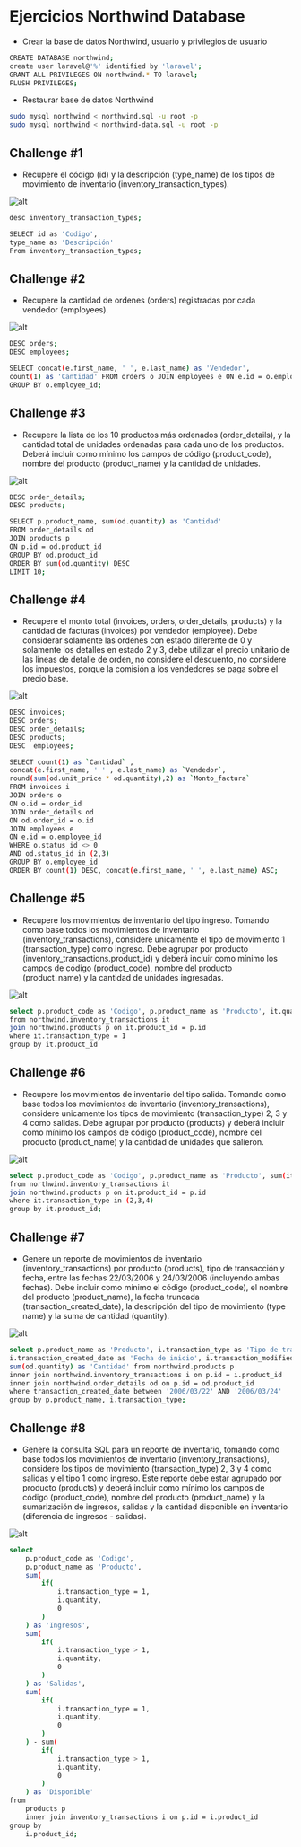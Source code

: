 # Ejercicios Northwind Database

- Crear la base de datos Northwind, usuario y privilegios de usuario

```bash
CREATE DATABASE northwind;
create user laravel@'%' identified by 'laravel';
GRANT ALL PRIVILEGES ON northwind.* TO laravel;
FLUSH PRIVILEGES;
```

- Restaurar base de datos Northwind

```bash
sudo mysql northwind < northwind.sql -u root -p
sudo mysql northwind < northwind-data.sql -u root -p
```

## Challenge #1

- Recupere el código (id) y la descripción (type_name) de los tipos de
  movimiento de inventario (inventory_transaction_types).

![alt](./images/1.png "Challenge #1")

```bash
desc inventory_transaction_types;

SELECT id as 'Codigo',
type_name as 'Descripción'
From inventory_transaction_types;
```

## Challenge #2

- Recupere la cantidad de ordenes (orders)
  registradas por cada vendedor (employees).

![alt](./images/2.png "Challenge #2")

```bash
DESC orders;
DESC employees;

SELECT concat(e.first_name, ' ', e.last_name) as 'Vendedor',
count(1) as 'Cantidad' FROM orders o JOIN employees e ON e.id = o.employee_id
GROUP BY o.employee_id;
```

## Challenge #3

- Recupere la lista de los 10 productos más ordenados (order_details),
  y la cantidad total de unidades ordenadas para cada uno de los
  productos. Deberá incluir como mínimo los campos de código (product_code),
  nombre del producto (product_name) y la cantidad de unidades.

![alt](./images/3.png "Challenge #3")

```bash
DESC order_details;
DESC products;

SELECT p.product_name, sum(od.quantity) as 'Cantidad'
FROM order_details od
JOIN products p
ON p.id = od.product_id
GROUP BY od.product_id
ORDER BY sum(od.quantity) DESC
LIMIT 10;
```

## Challenge #4

- Recupere el monto total (invoices, orders, order_details, products) y la
  cantidad de facturas (invoices) por vendedor (employee). Debe
  considerar solamente las ordenes con estado diferente de 0 y
  solamente los detalles en estado 2 y 3, debe utilizar el precio
  unitario de las lineas de detalle de orden, no considere el descuento,
  no considere los impuestos, porque la comisión a los vendedores se
  paga sobre el precio base.

![alt](./images/4.png "Challenge #4")

```bash
DESC invoices;
DESC orders;
DESC order_details;
DESC products;
DESC  employees;

SELECT count(1) as `Cantidad` ,
concat(e.first_name, ' ' , e.last_name) as `Vendedor`,
round(sum(od.unit_price * od.quantity),2) as `Monto_factura`
FROM invoices i
JOIN orders o
ON o.id = order_id
JOIN order_details od
ON od.order_id = o.id
JOIN employees e
ON e.id = o.employee_id
WHERE o.status_id <> 0
AND od.status_id in (2,3)
GROUP BY o.employee_id
ORDER BY count(1) DESC, concat(e.first_name, ' ', e.last_name) ASC;
```

## Challenge #5

- Recupere los movimientos de inventario del tipo ingreso. Tomando
  como base todos los movimientos de inventario
  (inventory_transactions), considere unicamente el tipo de movimiento
  1 (transaction_type) como ingreso. Debe agrupar por producto (inventory_transactions.product_id) y
  deberá incluir como mínimo los campos de código (product_code),
  nombre del producto (product_name) y la cantidad de unidades
  ingresadas.

![alt](./images/5.png "Challenge #5")

```bash
select p.product_code as 'Codigo', p.product_name as 'Producto', it.quantity as 'Cantidad'
from northwind.inventory_transactions it
join northwind.products p on it.product_id = p.id
where it.transaction_type = 1
group by it.product_id
```

## Challenge #6

- Recupere los movimientos de inventario del tipo salida. Tomando
  como base todos los movimientos de inventario
  (inventory_transactions), considere unicamente los tipos de
  movimiento (transaction_type) 2, 3 y 4 como salidas. Debe agrupar por
  producto (products) y deberá incluir como
  mínimo los campos de código (product_code), nombre del producto
  (product_name) y la cantidad de unidades que salieron.

![alt](./images/6.png "Challenge #6")

```bash
select p.product_code as 'Codigo', p.product_name as 'Producto', sum(it.quantity) as 'Cantidad'
from northwind.inventory_transactions it
join northwind.products p on it.product_id = p.id
where it.transaction_type in (2,3,4)
group by it.product_id;
```

## Challenge #7

- Genere un reporte de movimientos de inventario
  (inventory_transactions) por producto (products), tipo de transacción y
  fecha, entre las fechas 22/03/2006 y 24/03/2006 (incluyendo ambas
  fechas). Debe incluir como mínimo el código (product_code), el nombre del
  producto (product_name), la fecha truncada
  (transaction_created_date), la descripción del tipo de movimiento
  (type name) y la suma de cantidad (quantity).

![alt](./images/7.png "Challenge #7")

```bash
select p.product_name as 'Producto', i.transaction_type as 'Tipo de transaccion',
i.transaction_created_date as 'Fecha de inicio', i.transaction_modified_date as 'Fecha final',
sum(od.quantity) as 'Cantidad' from northwind.products p
inner join northwind.inventory_transactions i on p.id = i.product_id
inner join northwind.order_details od on p.id = od.product_id
where transaction_created_date between '2006/03/22' AND '2006/03/24'
group by p.product_name, i.transaction_type;

```

## Challenge #8

- Genere la consulta SQL para un reporte de inventario, tomando como base todos los
  movimientos de inventario (inventory_transactions), considere los tipos de movimiento
  (transaction_type) 2, 3 y 4 como salidas y el tipo 1 como ingreso. Este reporte debe estar agrupado por producto (products) y deberá incluir como
  mínimo los campos de código (product_code), nombre del producto (product_name) y
  la sumarización de ingresos, salidas y la cantidad disponible en inventario (diferencia
  de ingresos - salidas).

![alt](./images/8.png "Challenge #8")

```bash
select
    p.product_code as 'Codigo',
    p.product_name as 'Producto',
    sum(
        if(
            i.transaction_type = 1,
            i.quantity,
            0
        )
    ) as 'Ingresos',
    sum(
        if(
            i.transaction_type > 1,
            i.quantity,
            0
        )
    ) as 'Salidas',
    sum(
        if(
            i.transaction_type = 1,
            i.quantity,
            0
        )
    ) - sum(
        if(
            i.transaction_type > 1,
            i.quantity,
            0
        )
    ) as 'Disponible'
from
    products p
    inner join inventory_transactions i on p.id = i.product_id
group by
    i.product_id;

```
